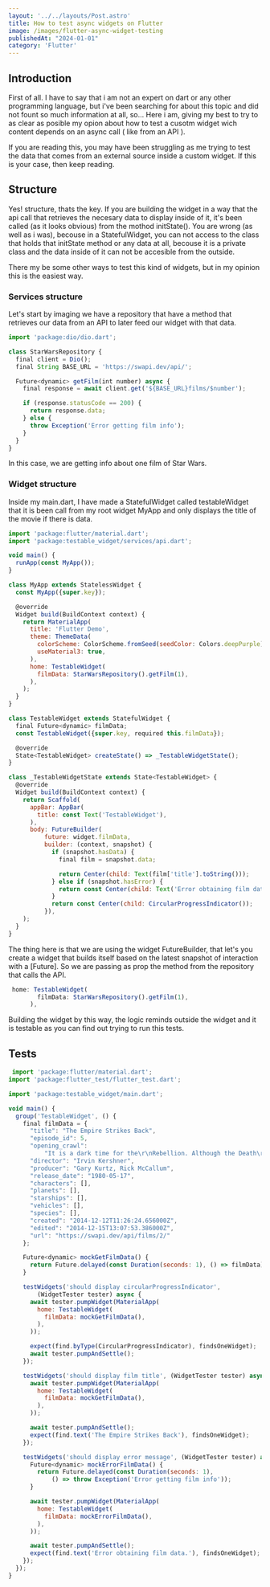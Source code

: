 ```yaml
---
layout: '../../layouts/Post.astro'
title: How to test async widgets on Flutter
image: /images/flutter-async-widget-testing
publishedAt: "2024-01-01"
category: 'Flutter'
---
```


## Introduction

First of all. I have to say that i am not an expert on dart or any other programming language, but i've been searching for about this topic and did not fount so much information at all, so... Here i am, giving my best to try to as clear as posible my opion about how to test a cusotm widget wich content depends on an async call ( like from an API ).

If you are reading this, you may have been struggling as me trying to test the data that comes from an external source inside a custom widget. If this is your case, then keep reading.

## Structure

Yes! structure, thats the key. If you are building the widget in a way that the api call that retrieves the necesary data to display inside of it, it's been called (as it looks obvious) from the mothod initState(). You are wrong (as well as i was), becouse in a StatefulWidget, you can not access to the class that holds that initState method or any data at all, becouse it is a private class and the data inside of it can not be accesible from the outside.

There my be some other ways to test this kind of widgets, but in my opinion this is the easiest way.

### **Services structure**

Let's start by imaging we have a repository that have a method that retrieves our data from an API to later feed our widget with that data.

```js
import 'package:dio/dio.dart';

class StarWarsRepository {
  final client = Dio();
  final String BASE_URL = 'https://swapi.dev/api/';

  Future<dynamic> getFilm(int number) async {
    final response = await client.get('${BASE_URL}films/$number');

    if (response.statusCode == 200) {
      return response.data;
    } else {
      throw Exception('Error getting film info');
    }
  }
}
```

In this case, we are getting info about one film of Star Wars.

### **Widget structure**

Inside my main.dart, I have made a StatefulWidget called testableWidget that it is been call from my root widget MyApp and only displays the title of the movie if there is data.

```js
import 'package:flutter/material.dart';
import 'package:testable_widget/services/api.dart';

void main() {
  runApp(const MyApp());
}

class MyApp extends StatelessWidget {
  const MyApp({super.key});

  @override
  Widget build(BuildContext context) {
    return MaterialApp(
      title: 'Flutter Demo',
      theme: ThemeData(
        colorScheme: ColorScheme.fromSeed(seedColor: Colors.deepPurple),
        useMaterial3: true,
      ),
      home: TestableWidget(
        filmData: StarWarsRepository().getFilm(1),
      ),
    );
  }
}

class TestableWidget extends StatefulWidget {
  final Future<dynamic> filmData;
  const TestableWidget({super.key, required this.filmData});

  @override
  State<TestableWidget> createState() => _TestableWidgetState();
}

class _TestableWidgetState extends State<TestableWidget> {
  @override
  Widget build(BuildContext context) {
    return Scaffold(
      appBar: AppBar(
        title: const Text('TestableWidget'),
      ),
      body: FutureBuilder(
          future: widget.filmData,
          builder: (context, snapshot) {
            if (snapshot.hasData) {
              final film = snapshot.data;

              return Center(child: Text(film['title'].toString()));
            } else if (snapshot.hasError) {
              return const Center(child: Text('Error obtaining film data.'));
            }
            return const Center(child: CircularProgressIndicator());
          }),
    );
  }
}
```

The thing here is that we are using the widget FutureBuilder, that let's you create a widget that builds itself based on the latest snapshot of interaction with a [Future]. So we are passing as prop the method from the repository that calls the API.

```js
 home: TestableWidget(
        filmData: StarWarsRepository().getFilm(1),
      ),
```

Building the widget by this way, the logic reminds outside the widget and it is testable as you can find out trying to run this tests.

## Tests

```js
 import 'package:flutter/material.dart';
import 'package:flutter_test/flutter_test.dart';

import 'package:testable_widget/main.dart';

void main() {
  group('TestableWidget', () {
    final filmData = {
      "title": "The Empire Strikes Back",
      "episode_id": 5,
      "opening_crawl":
          "It is a dark time for the\r\nRebellion. Although the Death\r\nStar has been destroyed,\r\nImperial troops have driven the\r\nRebel forces from their hidden\r\nbase and pursued them across\r\nthe galaxy.\r\n\r\nEvading the dreaded Imperial\r\nStarfleet, a group of freedom\r\nfighters led by Luke Skywalker\r\nhas established a new secret\r\nbase on the remote ice world\r\nof Hoth.\r\n\r\nThe evil lord Darth Vader,\r\nobsessed with finding young\r\nSkywalker, has dispatched\r\nthousands of remote probes into\r\nthe far reaches of space....",
      "director": "Irvin Kershner",
      "producer": "Gary Kurtz, Rick McCallum",
      "release_date": "1980-05-17",
      "characters": [],
      "planets": [],
      "starships": [],
      "vehicles": [],
      "species": [],
      "created": "2014-12-12T11:26:24.656000Z",
      "edited": "2014-12-15T13:07:53.386000Z",
      "url": "https://swapi.dev/api/films/2/"
    };

    Future<dynamic> mockGetFilmData() {
      return Future.delayed(const Duration(seconds: 1), () => filmData);
    }

    testWidgets('should display circularProgressIndicator',
        (WidgetTester tester) async {
      await tester.pumpWidget(MaterialApp(
        home: TestableWidget(
          filmData: mockGetFilmData(),
        ),
      ));

      expect(find.byType(CircularProgressIndicator), findsOneWidget);
      await tester.pumpAndSettle();
    });

    testWidgets('should display film title', (WidgetTester tester) async {
      await tester.pumpWidget(MaterialApp(
        home: TestableWidget(
          filmData: mockGetFilmData(),
        ),
      ));

      await tester.pumpAndSettle();
      expect(find.text('The Empire Strikes Back'), findsOneWidget);
    });

    testWidgets('should display error message', (WidgetTester tester) async {
      Future<dynamic> mockErrorFilmData() {
        return Future.delayed(const Duration(seconds: 1),
            () => throw Exception('Error getting film info'));
      }

      await tester.pumpWidget(MaterialApp(
        home: TestableWidget(
          filmData: mockErrorFilmData(),
        ),
      ));

      await tester.pumpAndSettle();
      expect(find.text('Error obtaining film data.'), findsOneWidget);
    });
  });
}

```